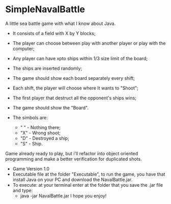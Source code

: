 # SimpleNavalBattle
A little sea battle game with what I know about Java.

- It consists of a field with X by Y blocks; 
- The player can choose between play with another player or play with the computer;
- Any player can have xpto ships within 1/3 size limit of the board;
- The ships are inserted randomly;
- The game should show each board separately every shift;
- Each shift, the player will choose where It wants to "Shoot";
- The first player that destruct all the opponent's ships wins;
- The game should show the "Board".

- The simbols are:
  - " " - Nothing there;
  - "X" - Wrong shoot;
  - "D" - Destroyed a ship;
  - "S" - Ship.

Game already ready to play, but i'll refactor into object oriented
programming and make a better verification for duplicated shots.

- Game Version 1.0
- Executable file at the folder "Executable", to run the game, you have that install Java on your PC and download the NavalBattle.jar.
- To execute: at your terminal enter at the folder that you save the .jar file and type: 
	- java -jar NavalBattle.jar
I hope you enjoy!
